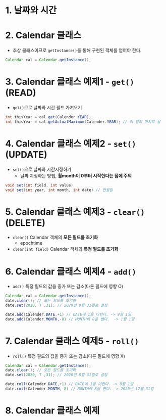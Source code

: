 # 1. 날짜와 시간

# 2. Calendar 클래스
- 추상 클래스이므로 `getInstance()`를 통해 구현된 객체를 얻어야 한다.
```java
Calendar cal = Calendar.getInstance();
```

# 3. Calendar 클래스 예제1 - `get()` (READ)
- `get()`으로 날짜와 시간 필드 가져오기 
```java
int thisYear = cal.get(Calender.YEAR);
int thisYear = cal.getActualMaximum(Calender.YEAR); // 이 달의 마지막 날
```

# 4. Calendar 클래스 예제2 - `set()` (UPDATE)
- `set()`으로 날짜와 시간지정하기 
  - 날짜 지정하는 방법, **월month이 0부터 시작한다는 점에 주의**
```java
void set(int field, int value)
void set(int year, int month, int date) // 연월일
```

# 5. Calendar 클래스 예제3 - `clear()` (DELETE)
- `clear()` Calendar 객체의 **모든 필드를 초기화** 
  - epochtime
- `clear(int field)` Calendar 객체의 **특정 필드를 초기화**

# 6. Calendar 클래스 예제4 - `add()`
- `add()` 특정 필드의 값을 증가 또는 감소(다른 필드에 영향 O)
```java
Calendar cal = Calendar.getInstance();
date.clear(); // 모든 필드를 초기화
date.set(2020, 7 ,31); // 2020년 8월 31일로 설정

date.add(Calender.DATE,+1) // DATE에 1을 더한다. -> 9월 1일
date.add(Calender.MONTH,-8) // MONTH에 8을 뺀다.  -> 1월 1일
```

# 7. Calendar 클래스 예제5 - `roll()`
- `roll()` 특정 필드의 값을 증가 또는 감소(다른 필드에 영향 X)
```java
Calendar cal = Calendar.getInstance();
date.clear(); // 모든 필드를 초기화
date.set(2020, 7 ,31); // 2020년 8월 31일로 설정

date.roll(Calender.DATE,+1) // DATE에 1을 더한다. -> 8월 1일
date.roll(Calender.MONTH,-8) // MONTH에 8을 뺀다. -> 2020년 12월 31일
```

# 8. Calendar 클래스 예제

